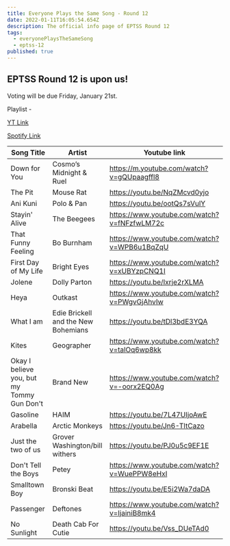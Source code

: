 ```yaml
---
title: Everyone Plays the Same Song - Round 12
date: 2022-01-11T16:05:54.654Z
description: The official info page of EPTSS Round 12
tags:
  - everyonePlaysTheSameSong
  - eptss-12
published: true
---
```

## EPTSS Round 12 is upon us!

Voting will be due Friday, January 21st. 

Playlist - 

[YT Link](https://www.youtube.com/playlist?list=PLDkm3cHHN23E8EaWC2Fi0x3MLNN17178s)

[Spotify Link ](https://open.spotify.com/playlist/17KlrhUen1KXyQtX7qdUsQ?si=0460d277743740ba)





| Song Title                                 | Artist                              | Youtube link                                |
| ------------------------------------------ | ----------------------------------- | ------------------------------------------- |
| Down for You                               | Cosmo’s Midnight & Ruel             | https://m.youtube.com/watch?v=gQUpaagffl8   |
| The Pit                                    | Mouse Rat                           | https://youtu.be/NqZMcvd0yjo                |
| Ani Kuni                                   | Polo & Pan                          | https://youtu.be/ootQs7sVulY                |
| Stayin' Alive                              | The Beegees                         | https://www.youtube.com/watch?v=fNFzfwLM72c |
| That Funny Feeling                         | Bo Burnham                          | https://www.youtube.com/watch?v=WPB6u1BqZqU |
| First Day of My Life                       | Bright Eyes                         | https://www.youtube.com/watch?v=xUBYzpCNQ1I |
| Jolene                                     | Dolly Parton                        | https://youtu.be/Ixrje2rXLMA                |
| Heya                                       | Outkast                             | https://www.youtube.com/watch?v=PWgvGjAhvIw |
| What I am                                  | Edie Brickell and the New Bohemians | https://youtu.be/tDl3bdE3YQA                |
| Kites                                      | Geographer                          | https://www.youtube.com/watch?v=talOq6wp8kk |
| Okay I believe you, but my Tommy Gun Don't | Brand New                           | https://www.youtube.com/watch?v=-oorx2EQ0Ag |
| Gasoline                                   | HAIM                                | https://youtu.be/7L47UIjoAwE                |
| Arabella                                   | Arctic Monkeys                      | https://youtu.be/Jn6-TItCazo                |
| Just the two of us                         | Grover Washington/bill withers      | https://youtu.be/PJ0u5c9EF1E                |
| Don't Tell the Boys                        | Petey                               | https://www.youtube.com/watch?v=WuePPW8eHxI |
| Smalltown Boy                              | Bronski Beat                        | https://youtu.be/E5i2Wa7daDA                |
| Passenger                                  | Deftones                            | https://www.youtube.com/watch?v=IjainiB8mk4 |
| No Sunlight                                | Death Cab For Cutie                 | https://youtu.be/Vss_DUeTAd0                |